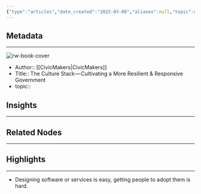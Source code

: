 ```yaml
---
{"type":"articles","date_created":"2022-03-08","aliases":null,"topic":null,"url":"https://medium.com/p/3d0b454f7116","layout":null,"banner":null,"dg-publish":true,"tags":null,"permalink":"/300-biblio/200-articles/the-culture-stack-cultivating-a-more-resilient-and-responsive-government/","dgPassFrontmatter":true,"created":"2023-10-20T12:44:16.000-05:00","updated":"2023-10-20T12:44:16.000-05:00"}
---
```


## Metadata
---
![rw-book-cover](https://readwise-assets.s3.amazonaws.com/static/images/article4.6bc1851654a0.png)
- Author:: [[CivicMakers\|CivicMakers]]
- Title:: The Culture Stack — Cultivating a More Resilient & Responsive Government
- topic::  



## Insights
---
## Related Nodes
---

## Highlights 
---
- Designing software or services is easy, getting people to adopt them is hard.
